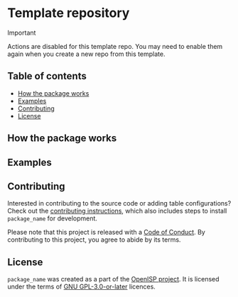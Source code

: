 # Template repository


> [!IMPORTANT]
> Actions are disabled for this template repo. You may need to enable them again when you create a new repo from this template.

## Table of contents

- [How the package works](#how-the-package-works)
- [Examples](#examples)
- [Contributing](#contributing)
- [License](#license)


## How the package works

## Examples

## Contributing

Interested in contributing to the source code or adding table configurations? Check out the [contributing instructions](./CONTRIBUTING.md), which also includes steps to install `package_name` for development.

Please note that this project is released with a [Code of Conduct](./CONDUCT.md). By contributing to this project, you agree to abide by its terms.

## License

`package_name` was created as a part of the [OpenISP project](https://github.com/Open-ISP). It is licensed under the terms of [GNU GPL-3.0-or-later](LICENSE) licences.
